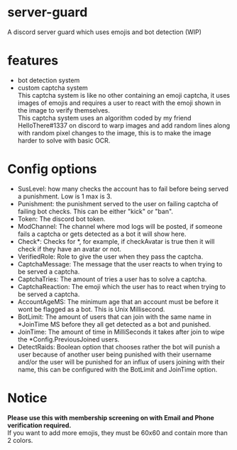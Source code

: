 # server-guard
 A discord server guard which uses emojis and bot detection (WIP)

# features
- bot detection system
- custom captcha system\
    This captcha system is like no other containing an emoji captcha, it uses images of emojis and requires a user to react with the emoji shown in the image to verify themselves.\
    This captcha system uses an algorithm coded by my friend HelloThere#1337 on discord to warp images and add random lines along with random pixel changes to the image, this is to make the image harder to solve with basic OCR.

# Config options
- SusLevel: how many checks the account has to fail before being served a punishment. Low is 1 max is 3.
- Punishment: the punishment served to the user on failing captcha of failing bot checks. This can be either "kick" or "ban".
- Token: The discord bot token.
- ModChannel: The channel where mod logs will be posted, if someone fails a captcha or gets detected as a bot it will show here.
- Check*: Checks for *, for example, if checkAvatar is true then it will check if they have an avatar or not.
- VerifiedRole: Role to give the user when they pass the captcha.
- CaptchaMessage: The message that the user reacts to when trying to be served a captcha.
- CaptchaTries: The amount of tries a user has to solve a captcha. 
- CaptchaReaction: The emoji which the user has to react when trying to be served a captcha.
- AccountAgeMS: The minimum age that an account must be before it wont be flagged as a bot. This is Unix Millisecond.
- BotLimit: The amount of users that can join with the same name in *JoinTime MS before they all get detected as a bot and punished.
- JoinTime: The amount of time in MilliSeconds it takes after join to wipe the *Config.PreviousJoined users.
- DetectRaids: Boolean option that chooses rather the bot will punish a user because of another user being punished with their username and/or the user will be punished for an influx of users joining with their name, this can be configured with the BotLimit and JoinTime option.

# Notice
**Please use this with membership screening on with Email and Phone verification required.**\
If you want to add more emojis, they must be 60x60 and contain more than 2 colors.
